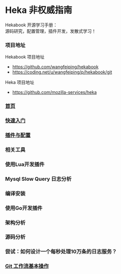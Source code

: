 # Heka 非权威指南

Hekabook 开源学习手册：  
源码研究，配置管理，插件开发，发散式学习！

### 项目地址

Hekabook 项目地址

* https://github.com/wangfeiping/hekabook
* https://coding.net/u/wangfeiping/p/hekabook/git

Heka 项目地址

* https://github.com/mozilla-services/heka

### [首页](./README.md "首页")  
### [快速入门](doc/getting_started.md "快速入门")  
### [插件与配置](doc/plugins.md "插件与配置")  
### 相关工具  
### 使用Lua开发插件  
### Mysql Slow Query 日志分析  
### 编译安装  
### 使用Go开发插件  
### 架构分析  
### 源码分析  
### 尝试：如何设计一个每秒处理10万条的日志服务？  
### [Git 工作流基本操作](doc/git_workflow.md "Git 工作流基本操作")  
